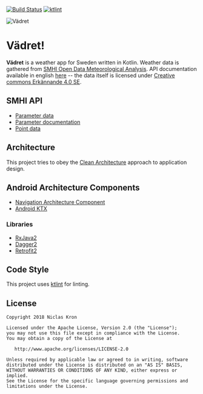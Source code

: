 [![Build Status](https://travis-ci.org/vadret/android.svg?branch=master)](https://travis-ci.org/vadret/android)
[![ktlint](https://img.shields.io/badge/code%20style-%E2%9D%A4-FF4081.svg)](https://ktlint.github.io/)

![Vädret](https://raw.githubusercontent.com/vadret/android/master/assets/logo.png)

# Vädret!
**Vädret** is a weather app for Sweden written in Kotlin. 
Weather data is gathered from [SMHI Open Data Meteorological Analysis](https://opendata-download-metanalys.smhi.se). API documentation available in 
english [here](https://opendata.smhi.se/apidocs/metanalys/index.html) -- the
data itself is licensed under [Creative commons Erkännande 4.0 SE](https://www.smhi.se/klimatdata/oppna-data/information-om-oppna-data/villkor-for-anvandning-1.30622).

## SMHI API

* [Parameter data](https://opendata-download-metanalys.smhi.se/api/category/mesan1g/version/2/parameter.json)
* [Parameter documentation](https://opendata.smhi.se/apidocs/metanalys/parameters.html)
* [Point data](https://opendata-download-metanalys.smhi.se/api/category/mesan1g/version/2/geotype/point/lon/n.n/lat/m.m/data.json)


## Architecture
This project tries to obey the [Clean Architecture](https://8thlight.com/blog/uncle-bob/2012/08/13/the-clean-architecture.html) approach to application design.

## Android Architecture Components

* [Navigation Architecture Component](https://developer.android.com/topic/libraries/architecture/navigation/)
* [Android KTX](https://developer.android.com/kotlin/ktx)

### Libraries

* [RxJava2](https://github.com/ReactiveX/RxJava)
* [Dagger2](https://github.com/google/dagger)
* [Retrofit2](https://github.com/square/retrofit)

## Code Style
This project uses [ktlint](https://github.com/shyiko/ktlint) for linting.

## License

	Copyright 2018 Niclas Kron

	Licensed under the Apache License, Version 2.0 (the "License");
	you may not use this file except in compliance with the License.
	You may obtain a copy of the License at

	   http://www.apache.org/licenses/LICENSE-2.0

	Unless required by applicable law or agreed to in writing, software
	distributed under the License is distributed on an "AS IS" BASIS,
	WITHOUT WARRANTIES OR CONDITIONS OF ANY KIND, either express or implied.
	See the License for the specific language governing permissions and
	limitations under the License.